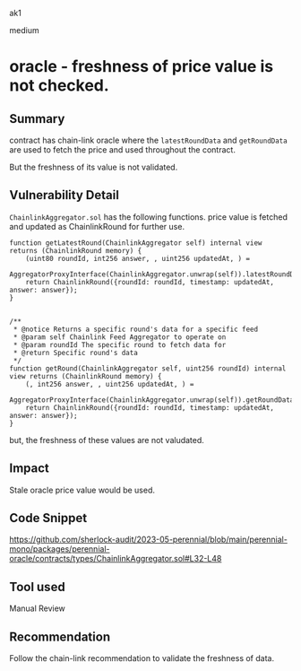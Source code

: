 ak1

medium

# oracle - freshness of price value is not checked.

## Summary

contract has chain-link oracle where the `latestRoundData` and `getRoundData` are used to fetch the price and used throughout the contract.

But the freshness of its value is not validated.

## Vulnerability Detail

`ChainlinkAggregator.sol` has the following functions. price value is fetched and updated as ChainlinkRound for further use.

    function getLatestRound(ChainlinkAggregator self) internal view returns (ChainlinkRound memory) {
        (uint80 roundId, int256 answer, , uint256 updatedAt, ) =
            AggregatorProxyInterface(ChainlinkAggregator.unwrap(self)).latestRoundData();
        return ChainlinkRound({roundId: roundId, timestamp: updatedAt, answer: answer});
    }


    /**
     * @notice Returns a specific round's data for a specific feed
     * @param self Chainlink Feed Aggregator to operate on
     * @param roundId The specific round to fetch data for
     * @return Specific round's data
     */
    function getRound(ChainlinkAggregator self, uint256 roundId) internal view returns (ChainlinkRound memory) {
        (, int256 answer, , uint256 updatedAt, ) =
            AggregatorProxyInterface(ChainlinkAggregator.unwrap(self)).getRoundData(uint80(roundId));
        return ChainlinkRound({roundId: roundId, timestamp: updatedAt, answer: answer});
    }

 but, the freshness of these values are not valudated.

## Impact

Stale oracle price value would be used.

## Code Snippet

https://github.com/sherlock-audit/2023-05-perennial/blob/main/perennial-mono/packages/perennial-oracle/contracts/types/ChainlinkAggregator.sol#L32-L48

## Tool used

Manual Review

## Recommendation

Follow the chain-link recommendation to validate the freshness of data.
